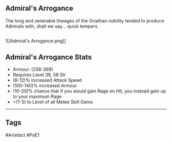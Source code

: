 ## Admiral's Arrogance
The long and venerable lineages of the Oriathan nobility tended
to produce Admirals with, shall we say... quick tempers.
##
![[Admiral's Arrogance.png]]
## Admiral's Arrogance Stats
- Armour: (258-369)
- Requires Level 39, 58 Str
- (6-12)% increased Attack Speed
- (100-140)% increased Armour
- (10-20)% chance that if you would gain Rage on Hit, you instead gain up to your maximum Rage
- +(1-3) to Level of all Melee Skill Gems


---
## Tags
#Artefact
#PoE1